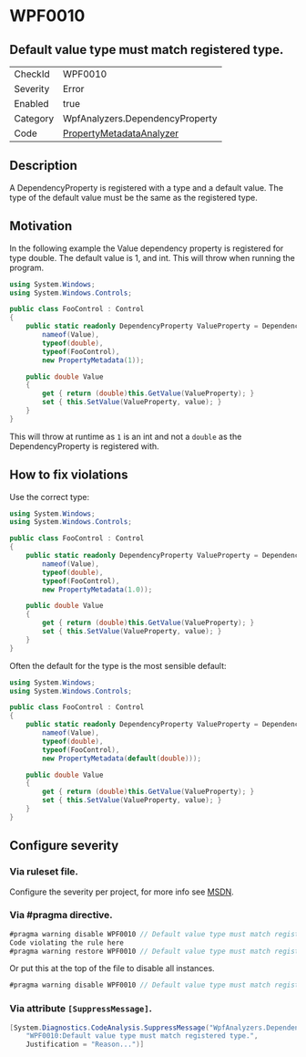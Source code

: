 # WPF0010
## Default value type must match registered type.

<!-- start generated table -->
<table>
  <tr>
    <td>CheckId</td>
    <td>WPF0010</td>
  </tr>
  <tr>
    <td>Severity</td>
    <td>Error</td>
  </tr>
  <tr>
    <td>Enabled</td>
    <td>true</td>
  </tr>
  <tr>
    <td>Category</td>
    <td>WpfAnalyzers.DependencyProperty</td>
  </tr>
  <tr>
    <td>Code</td>
    <td><a href="https://github.com/DotNetAnalyzers/WpfAnalyzers/blob/master/WpfAnalyzers/NodeAnalyzers/PropertyMetadataAnalyzer.cs">PropertyMetadataAnalyzer</a></td>
  </tr>
</table>
<!-- end generated table -->

## Description

A DependencyProperty is registered with a type and a default value. The type of the default value must be the same as the registered type.

## Motivation

In the following example the Value dependency property is registered for type double. The default value is 1, and int. This will throw when running the program.

```C#
using System.Windows;
using System.Windows.Controls;

public class FooControl : Control
{
    public static readonly DependencyProperty ValueProperty = DependencyProperty.Register(
        nameof(Value),
        typeof(double),
        typeof(FooControl),
        new PropertyMetadata(1));

    public double Value
    {
        get { return (double)this.GetValue(ValueProperty); }
        set { this.SetValue(ValueProperty, value); }
    }
}
```

This will throw at runtime as `1` is an int and not a `double` as the DependencyProperty is registered with.

## How to fix violations

Use the correct type:

```C#
using System.Windows;
using System.Windows.Controls;

public class FooControl : Control
{
    public static readonly DependencyProperty ValueProperty = DependencyProperty.Register(
        nameof(Value),
        typeof(double),
        typeof(FooControl),
        new PropertyMetadata(1.0));

    public double Value
    {
        get { return (double)this.GetValue(ValueProperty); }
        set { this.SetValue(ValueProperty, value); }
    }
}
```

Often the default for the type is the most sensible default:

```C#
using System.Windows;
using System.Windows.Controls;

public class FooControl : Control
{
    public static readonly DependencyProperty ValueProperty = DependencyProperty.Register(
        nameof(Value),
        typeof(double),
        typeof(FooControl),
        new PropertyMetadata(default(double)));

    public double Value
    {
        get { return (double)this.GetValue(ValueProperty); }
        set { this.SetValue(ValueProperty, value); }
    }
}
```

<!-- start generated config severity -->
## Configure severity

### Via ruleset file.

Configure the severity per project, for more info see [MSDN](https://msdn.microsoft.com/en-us/library/dd264949.aspx).

### Via #pragma directive.
```C#
#pragma warning disable WPF0010 // Default value type must match registered type.
Code violating the rule here
#pragma warning restore WPF0010 // Default value type must match registered type.
```

Or put this at the top of the file to disable all instances.
```C#
#pragma warning disable WPF0010 // Default value type must match registered type.
```

### Via attribute `[SuppressMessage]`.

```C#
[System.Diagnostics.CodeAnalysis.SuppressMessage("WpfAnalyzers.DependencyProperty", 
    "WPF0010:Default value type must match registered type.", 
    Justification = "Reason...")]
```
<!-- end generated config severity -->
